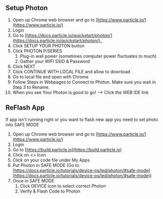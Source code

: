 ## Setup Photon 

1. Open up Chrome web browser and go to [https://www.particle.io/](https://www.particle.io/)
1. Login 
1. Go to [https://docs.particle.io/quickstart/photon/](https://docs.particle.io/quickstart/photon/)_
1. Click SETUP YOUR PHOTON button
1. Click PHOTON P/SERIES
   1. Plug-in wall power (sometimes computer power fluctuates to much)
   1. Gather your WIFI SSID & Password
1. Click NEXT
1. Click CONTINUE WITH LOCAL FILE and allow to download
1. Go to local file and open with Chrome
1. Follow Steps in Webpages to Connect to Photon. Make sure you wait in Step 3 to Rename. 
1. When you see Your Photon is good to go! —> Click the WEB IDE  link


## ReFlash App

If app isn’t running right or you want to flash new app you need to set photo into SAFE MODE

1. Open up Chrome web browser and go to [https://www.particle.io/](https://www.particle.io/)
1. Login
1. Go to [https://build.particle.io](https://build.particle.io)
1. Click on <> Icon
1. Click on your code file under My Apps
1. Put Photon in SAFE MODE (Go to [https://docs.particle.io/tutorials/device-os/led/photon/#safe-mode](https://docs.particle.io/tutorials/device-os/led/photon/#safe-mode))
1. Once in SAFE MODE
   1. Click DEVICE icon to select correct Photon
   1. Verify & Flash Code to Photon
